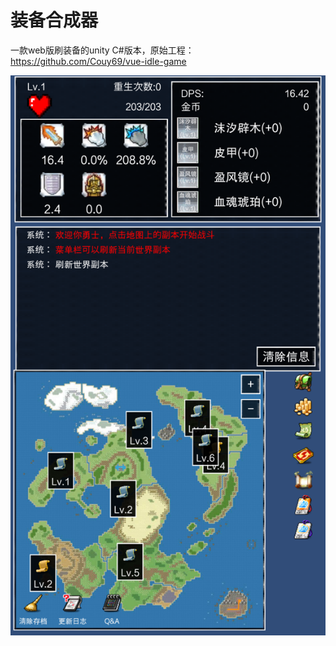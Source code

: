 # 装备合成器
 一款web版刷装备的unity C#版本，原始工程：https://github.com/Couy69/vue-idle-game
 
![](Program/Client/UnityProject/Assets/icon/6s/IMG_5439.PNG)
